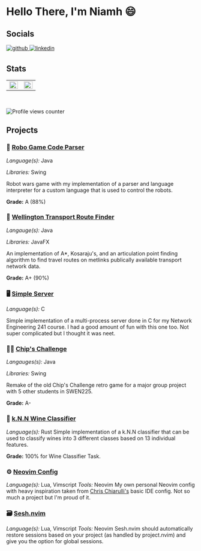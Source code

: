 # Hello There, I'm Niamh 😄
## Socials
<a href="https://github.com/NiamhFerns" target="_blank">
<img src=https://img.shields.io/badge/github-%2324292e.svg?&style=for-the-badge&logo=github&logoColor=white alt=github style="margin-bottom: 5px;" />
</a>
<a href="https://www.linkedin.com/in/niamhferns/" target="_blank">
<img src=https://img.shields.io/badge/linkedin-%231E77B5.svg?&style=for-the-badge&logo=linkedin&logoColor=white alt=linkedin style="margin-bottom: 5px;" />
</a>  

## Stats
<table><tr><td valign="top" width="50%">

<img src="https://github-readme-stats.vercel.app/api?username=NiamhFerns&show_icons=true&count_private=true&include_all_commits&hide_border=true&theme=synthwave" align="left" style="width: 100%" />

</td><td valign="top" width="50%">

<img src="https://github-readme-stats.vercel.app/api/top-langs/?username=NiamhFerns&hide_border=true&layout=compact&theme=synthwave" align="left" style="width: 100%" />

</td></tr></table>  

<br/>

![Profile views counter](https://komarev.com/ghpvc/?username=NiamhFerns&&style=flat-square)  

## Projects
### 🤖 [Robo Game Code Parser](https://github.com/NiamhFerns/course-work/tree/all/COMP-261/RoboGame)
*Language(s):* Java

*Libraries:* Swing

Robot wars game with my implementation of a parser and language interpreter for a custom language that is used to control the robots.

**Grade:** A (88%)

### 🚌 [Wellington Transport Route Finder](https://github.com/NiamhFerns/course-work/tree/all/COMP-261/WellingtonTransport)
*Langauge(s):* Java

*Libraries:* JavaFX

An implementation of A*, Kosaraju's, and an articulation point finding algorithm to find travel routes on metlinks publically available transport network data.

**Grade:** A+ (90%) 

### 🖥️ [Simple Server](https://github.com/NiamhFerns/course-work/tree/all/NWEN-241/assignment-3)
*Language(s):* C

Simple implementation of a multi-process server done in C for my Network Engineering 241 course. I had a good amount of fun with this one too. Not super complicated but I thought it was neet.

### 🙍‍♂️ [Chip's Challenge](https://github.com/NiamhFerns/course-work/tree/all/SWEN-225/chips_challenge)
*Langauges(s):* Java

*Libraries:* Swing

Remake of the old Chip's Challenge retro game for a major group project with 5 other students in SWEN225.

**Grade:** A-

### 🍷 [k.N.N Wine Classifier](https://github.com/NiamhFerns/course-work/tree/all/COMP-307/assignment-1/wine_classifier)
*Language(s):* Rust
Simple implementation of a k.N.N classifier that can be used to classify wines into 3 different classes based on 13 individual features.

**Grade:** 100% for Wine Classifier Task.

### ⚙️ [Neovim Config](https://github.com/NiamhFerns/nvim)
*Language(s):* Lua, Vimscript
*Tools:* Neovim
My own personal Neovim config with heavy inspiration taken from [Chris Chiarulli's](https://github.com/ChristianChiarulli) basic IDE config. Not so much a project but I'm proud of it.

### 🗃️ [Sesh.nvim](https://github.com/NiamhFerns/sesh.nvim)
*Language(s):* Lua, Vimscript
*Tools:* Neovim
Sesh.nvim should automatically restore sessions based on your project (as handled by project.nvim) and give you the option for global sessions. 
